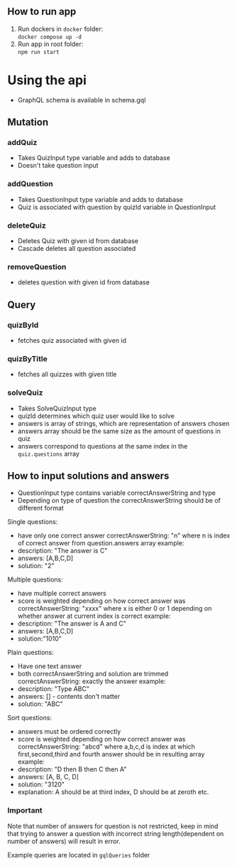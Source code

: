 ## How to run app

1. Run dockers in `docker` folder:\
`docker compose up -d`
2. Run app in root folder:\
`npm run start`

# Using the api
- GraphQL schema is available in schema.gql
## Mutation 
### addQuiz
- Takes QuizInput type variable and adds to database
- Doesn't take question input
### addQuestion
- Takes QuestionInput type variable and adds to database
- Quiz is associated with question by quizId variable in QuestionInput
### deleteQuiz
- Deletes Quiz with given id from database
- Cascade deletes all question associated
### removeQuestion
- deletes question with given id from database
## Query
### quizById
- fetches quiz associated with given id
### quizByTitle
- fetches all quizzes with given title
### solveQuiz
- Takes SolveQuizInput type
- quizId determines which quiz user would like to solve
- answers is array of strings, which are representation of answers chosen
- answers array should be the same size as the amount of questions in quiz
- answers correspond to questions at the same index in the `quiz.questions` array

## How to input solutions and answers
- QuestionInput type contains variable correctAnswerString and type
- Depending on type of question the correctAnswerString should be of different format

Single questions:
- have only one correct answer
correctAnswerString: "n" where n is index of correct answer from question.answers array
example:
- description: "The answer is C"
- answers: [A,B,C,D]
- solution: "2"

Multiple questions:
- have multiple correct answers
- score is weighted depending on how correct answer was
correctAnswerString: "xxxx" where x is either 0 or 1 depending on whether answer at current index is correct
example:
- description: "The answer is A and C"
- answers: [A,B,C,D]
- solution:"1010"

Plain questions:
- Have one text answer
- both correctAnswerString and solution are trimmed
correctAnswerString: exactly the answer
example:
- description: "Type ABC"
- answers: [] - contents don't matter
- solution: "ABC"

Sort questions:
- answers must be ordered correctly
- score is weighted depending on how correct answer was
correctAnswerString: "abcd" where a,b,c,d is index at which first,second,third and fourth
answer should be in resulting array
example:
- description: "D then B then C then A"
- answers: [A, B, C, D]
- solution: "3120"
- explanation: A should be at third index, D should be at zeroth etc.

### Important
Note that number of answers for question is not restricted, keep in mind that trying to answer
a question with incorrect string length(dependent on number of answers) will result in error.

Example queries are located in `gqlQueries` folder